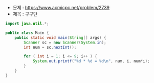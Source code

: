- 문제 : https://www.acmicpc.net/problem/2739
- 제목 : 구구단

```java
import java.util.*;

public class Main {
    public static void main(String[] args) {
        Scanner sc = new Scanner(System.in);
        int num = sc.nextInt();

        for ( int i = 1; i <= 9; i++ ) {
            System.out.printf("%d * %d = %d\n", num, i, num*i);
        }
    }
}
```